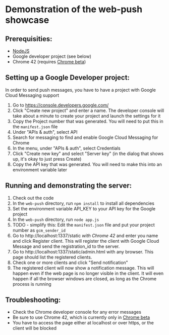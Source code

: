 Demonstration of the web-push showcase
======================================

Prerequisities:
---------------

* [NodeJS](https://nodejs.org/)
* Google developer project (see below)
* Chrome 42 (requires [Chrome beta](https://www.google.com/chrome/browser/beta.html))

Setting up a Google Developer project:
--------------------------------------

In order to send push messages, you have to have a project with Google Cloud Messaging support

1. Go to https://console.developers.google.com/
2. Click "Create new project" and enter a name. The developer console will take about a minute to create your project and launch the settings for it
3. Copy the Project number that was generated. You will need to put this in the `manifest.json` file
4. Under "APIs & auth", select API
5. Search for messaging to find and enable Google Cloud Messaging for Chrome
6. In the menu, under "APIs & auth", select Credentials
7. Click "Create new key" and select "Server key" (in the dialog that shows up, it's okay to just press Create)
8. Copy the API key that was generated. You will need to make this into an environment variable later

Running and demonstrating the server:
-------------------------------------

1. Check out the code
2. In the `web-push` directory, run `npm install` to install all dependencies
3. Set the environment variable API_KEY to your API key for the Google project
4. In the `web-push` directory, run `node app.js`
5. TODO - simplify this: Edit the `manifest.json` file and put your project number as `gcm_sender_id`
6. Go to http://localhost:1337/static *with Chrome 42* and enter you name and click Register client. This will register the client with Google Cloud Message and send the registration_id to the server.
7. Go to http://localhost:1337/static/admin.html with any browser. This page should list the registered clients.
8. Check one or more clients and click "Send notification"
9. The registered client will now show a notification message. This will happen even if the web page is no longer visible in the client. It will even happen if all the browser windows are closed, as long as the Chrome process is running

Troubleshooting:
----------------

* Check the Chrome developer console for any error messages
* Be sure to use Chrome 42, which is currently only in [Chrome beta](https://www.google.com/chrome/browser/beta.html)
* You have to access the page either at localhost or over https, or the client will be blocked
